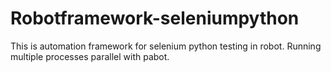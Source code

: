 # Robotframework-seleniumpython
This is automation framework for selenium python testing in robot. Running multiple processes parallel with pabot.

